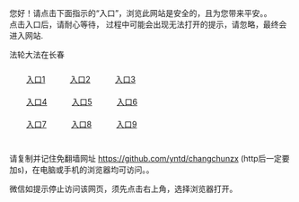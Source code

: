 您好！请点击下面指示的“入口”，浏览此网站是安全的，且为您带来平安。。 <br/>
点击入口后，请耐心等待， 过程中可能会出现无法打开的提示，请忽略，最终会进入网站. </br>

法轮大法在长春<br/>
<div style="padding:10px"><a style="margin:20px" target="_blank" href="https://d1tb1u7blp73p4.cloudfront.net/2Qpsp?iezfbbri" id="ccLink1" rel="nofollow">入口1</a> <a target="_blank" style="margin:20px" href="https://d3h3tq0qs1v1q9.cloudfront.net/2Qpsp?svqrakx" id="ccLink2" rel="nofollow">入口2</a> <a style="margin:20px" target="_blank" href="https://d3lc5i4r48xkhu.cloudfront.net/2Qpsp?xjoug" id="ccLink3" rel="nofollow">入口3</a></div>

<div style="padding:10px" ><a style="margin:20px" target="_blank" href="https://d1tb1u7blp73p4.cloudfront.net/2Qpsp?iezfbbri" id="ccLink4" rel="nofollow">入口4</a> <a style="margin:20px" href="https://d3h3tq0qs1v1q9.cloudfront.net/2Qpsp?svqrakx" target="_blank" id="ccLink5" rel="nofollow">入口5</a> <a style="margin:20px" href="https://d3lc5i4r48xkhu.cloudfront.net/2Qpsp?xjoug" target="_blank" id="ccLink6" rel="nofollow">入口6</a></div>

<div style="padding:10px"><a style="margin:20px" target="_blank" href="https://d1tb1u7blp73p4.cloudfront.net/2Qpsp?iezfbbri" id="ccLink7" rel="nofollow">入口7</a> <a style="margin:20px" href="https://d3h3tq0qs1v1q9.cloudfront.net/2Qpsp?svqrakx" target="_blank" id="ccLink8" rel="nofollow">入口8</a> <a style="margin:20px" target="_blank" href="https://d3lc5i4r48xkhu.cloudfront.net/2Qpsp?xjoug" id="ccLink9" rel="nofollow">入口9</a></div>

<br/>



请复制并记住免翻墙网址 https://github.com/yntd/changchunzx (http后一定要加s)，在电脑或手机的浏览器均可访问。。<br/>

微信如提示停止访问该网页，须先点击右上角，选择浏览器打开。
